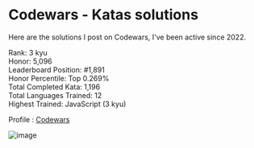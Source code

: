 # Codewars - Katas solutions

Here are the solutions I post on Codewars, I've been active since 2022.

Rank: 3 kyu  
Honor: 5,096  
Leaderboard Position: #1,891  
Honor Percentile: Top 0.269%  
Total Completed Kata: 1,196  
Total Languages Trained: 12  
Highest Trained: JavaScript (3 kyu)

Profile : [Codewars](https://www.codewars.com/users/Sancti0n)

![image](https://www.codewars.com/users/Sancti0n/badges/large)